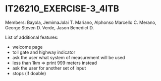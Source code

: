 # IT26210_EXERCISE-3_4ITB
Members:
  Bayola, JemimaJolai T.
  Mariano, Alphonso Marcello C.
  Merano, George Steven D.
  Verde, Jason Benedict D.
  
List of additional features:
- welcome page 
- toll gate and highway indicator 
- ask the user what system of measurement will be used
- less than 1km => print 999 meters instead
- ask the user for another set of input
- stops (if doable)
